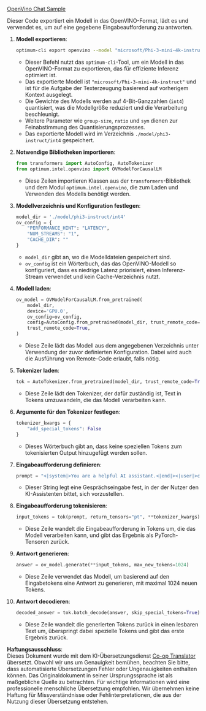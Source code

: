 <!--
CO_OP_TRANSLATOR_METADATA:
{
  "original_hash": "a2a54312eea82ac654fb0f6d39b1f772",
  "translation_date": "2025-07-16T23:01:09+00:00",
  "source_file": "md/02.Application/01.TextAndChat/Phi3/E2E_OpenVino_Chat.md",
  "language_code": "de"
}
-->
[OpenVino Chat Sample](../../../../../../code/06.E2E/E2E_OpenVino_Chat_Phi3-instruct.ipynb)

Dieser Code exportiert ein Modell in das OpenVINO-Format, lädt es und verwendet es, um auf eine gegebene Eingabeaufforderung zu antworten.

1. **Modell exportieren**:  
   ```bash
   optimum-cli export openvino --model "microsoft/Phi-3-mini-4k-instruct" --task text-generation-with-past --weight-format int4 --group-size 128 --ratio 0.6 --sym --trust-remote-code ./model/phi3-instruct/int4
   ```  
   - Dieser Befehl nutzt das `optimum-cli`-Tool, um ein Modell in das OpenVINO-Format zu exportieren, das für effiziente Inferenz optimiert ist.  
   - Das exportierte Modell ist `"microsoft/Phi-3-mini-4k-instruct"` und ist für die Aufgabe der Texterzeugung basierend auf vorherigem Kontext ausgelegt.  
   - Die Gewichte des Modells werden auf 4-Bit-Ganzzahlen (`int4`) quantisiert, was die Modellgröße reduziert und die Verarbeitung beschleunigt.  
   - Weitere Parameter wie `group-size`, `ratio` und `sym` dienen zur Feinabstimmung des Quantisierungsprozesses.  
   - Das exportierte Modell wird im Verzeichnis `./model/phi3-instruct/int4` gespeichert.

2. **Notwendige Bibliotheken importieren**:  
   ```python
   from transformers import AutoConfig, AutoTokenizer
   from optimum.intel.openvino import OVModelForCausalLM
   ```  
   - Diese Zeilen importieren Klassen aus der `transformers`-Bibliothek und dem Modul `optimum.intel.openvino`, die zum Laden und Verwenden des Modells benötigt werden.

3. **Modellverzeichnis und Konfiguration festlegen**:  
   ```python
   model_dir = './model/phi3-instruct/int4'
   ov_config = {
       "PERFORMANCE_HINT": "LATENCY",
       "NUM_STREAMS": "1",
       "CACHE_DIR": ""
   }
   ```  
   - `model_dir` gibt an, wo die Modelldateien gespeichert sind.  
   - `ov_config` ist ein Wörterbuch, das das OpenVINO-Modell so konfiguriert, dass es niedrige Latenz priorisiert, einen Inferenz-Stream verwendet und kein Cache-Verzeichnis nutzt.

4. **Modell laden**:  
   ```python
   ov_model = OVModelForCausalLM.from_pretrained(
       model_dir,
       device='GPU.0',
       ov_config=ov_config,
       config=AutoConfig.from_pretrained(model_dir, trust_remote_code=True),
       trust_remote_code=True,
   )
   ```  
   - Diese Zeile lädt das Modell aus dem angegebenen Verzeichnis unter Verwendung der zuvor definierten Konfiguration. Dabei wird auch die Ausführung von Remote-Code erlaubt, falls nötig.

5. **Tokenizer laden**:  
   ```python
   tok = AutoTokenizer.from_pretrained(model_dir, trust_remote_code=True)
   ```  
   - Diese Zeile lädt den Tokenizer, der dafür zuständig ist, Text in Tokens umzuwandeln, die das Modell verarbeiten kann.

6. **Argumente für den Tokenizer festlegen**:  
   ```python
   tokenizer_kwargs = {
       "add_special_tokens": False
   }
   ```  
   - Dieses Wörterbuch gibt an, dass keine speziellen Tokens zum tokenisierten Output hinzugefügt werden sollen.

7. **Eingabeaufforderung definieren**:  
   ```python
   prompt = "<|system|>You are a helpful AI assistant.<|end|><|user|>can you introduce yourself?<|end|><|assistant|>"
   ```  
   - Dieser String legt eine Gesprächseingabe fest, in der der Nutzer den KI-Assistenten bittet, sich vorzustellen.

8. **Eingabeaufforderung tokenisieren**:  
   ```python
   input_tokens = tok(prompt, return_tensors="pt", **tokenizer_kwargs)
   ```  
   - Diese Zeile wandelt die Eingabeaufforderung in Tokens um, die das Modell verarbeiten kann, und gibt das Ergebnis als PyTorch-Tensoren zurück.

9. **Antwort generieren**:  
   ```python
   answer = ov_model.generate(**input_tokens, max_new_tokens=1024)
   ```  
   - Diese Zeile verwendet das Modell, um basierend auf den Eingabetokens eine Antwort zu generieren, mit maximal 1024 neuen Tokens.

10. **Antwort decodieren**:  
    ```python
    decoded_answer = tok.batch_decode(answer, skip_special_tokens=True)[0]
    ```  
    - Diese Zeile wandelt die generierten Tokens zurück in einen lesbaren Text um, überspringt dabei spezielle Tokens und gibt das erste Ergebnis zurück.

**Haftungsausschluss**:  
Dieses Dokument wurde mit dem KI-Übersetzungsdienst [Co-op Translator](https://github.com/Azure/co-op-translator) übersetzt. Obwohl wir uns um Genauigkeit bemühen, beachten Sie bitte, dass automatisierte Übersetzungen Fehler oder Ungenauigkeiten enthalten können. Das Originaldokument in seiner Ursprungssprache ist als maßgebliche Quelle zu betrachten. Für wichtige Informationen wird eine professionelle menschliche Übersetzung empfohlen. Wir übernehmen keine Haftung für Missverständnisse oder Fehlinterpretationen, die aus der Nutzung dieser Übersetzung entstehen.